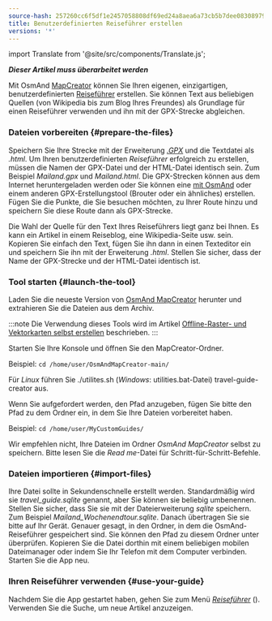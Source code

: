 ```yaml
---
source-hash: 257260cc6f5df1e2457058808df69ed24a8aea6a73cb5b7dee08308979c295ac
title: Benutzerdefinierten Reiseführer erstellen
versions: '*'
---
```

import Translate from '@site/src/components/Translate.js';



**_Dieser Artikel muss überarbeitet werden_**

Mit OsmAnd [MapCreator](../../versions/map-creator.md) können Sie Ihren eigenen, einzigartigen, benutzerdefinierten [Reiseführer](../../user/plan-route/travel-guides.md) erstellen. Sie können Text aus beliebigen Quellen (von Wikipedia bis zum Blog Ihres Freundes) als Grundlage für einen Reiseführer verwenden und ihn mit der GPX-Strecke abgleichen.

### Dateien vorbereiten {#prepare-the-files}

Speichern Sie Ihre Strecke mit der Erweiterung *[.GPX](../osmand-file-formats/osmand-gpx.md)* und die Textdatei als *.html*. Um Ihren benutzerdefinierten *Reiseführer* erfolgreich zu erstellen, müssen die Namen der GPX-Datei und der HTML-Datei identisch sein. Zum Beispiel *Mailand.gpx* und *Mailand.html*.
Die GPX-Strecken können aus dem Internet heruntergeladen werden oder Sie können eine [mit OsmAnd](../../user/plan-route/create-route.md) oder einem anderen GPX-Erstellungstool (Brouter oder ein ähnliches) erstellen.
Fügen Sie die Punkte, die Sie besuchen möchten, zu Ihrer Route hinzu und speichern Sie diese Route dann als GPX-Strecke.

Die Wahl der Quelle für den Text Ihres Reiseführers liegt ganz bei Ihnen. Es kann ein Artikel in einem Reiseblog, eine Wikipedia-Seite usw. sein. Kopieren Sie einfach den Text, fügen Sie ihn dann in einen Texteditor ein und speichern Sie ihn mit der Erweiterung *.html*. Stellen Sie sicher, dass der Name der GPX-Strecke und der HTML-Datei identisch ist.

### Tool starten {#launch-the-tool}

Laden Sie die neueste Version von [OsmAnd MapCreator](http://download.osmand.net/latest-night-build/OsmAndMapCreator-main.zip) herunter und extrahieren Sie die Dateien aus dem Archiv.

:::note
Die Verwendung dieses Tools wird im Artikel [Offline-Raster- und Vektorkarten selbst erstellen](./create-offline-maps-yourself.md#osmandmapcreator) beschrieben.
:::

Starten Sie Ihre Konsole und öffnen Sie den MapCreator-Ordner.

Beispiel: `cd /home/user/OsmAndMapCreator-main/`

Für *Linux* führen Sie ./utilites.sh (*Windows*: utilities.bat-Datei) travel-guide-creator aus.

Wenn Sie aufgefordert werden, den Pfad anzugeben, fügen Sie bitte den Pfad zu dem Ordner ein, in dem Sie Ihre Dateien vorbereitet haben.

Beispiel: `cd /home/user/MyCustomGuides/`

Wir empfehlen nicht, Ihre Dateien im Ordner *OsmAnd MapCreator* selbst zu speichern. Bitte lesen Sie die *Read me*-Datei für Schritt-für-Schritt-Befehle.

### Dateien importieren {#import-files}

Ihre Datei sollte in Sekundenschnelle erstellt werden. Standardmäßig wird sie *travel_guide.sqlite* genannt, aber Sie können sie beliebig umbenennen. Stellen Sie sicher, dass Sie sie mit der Dateierweiterung *sqlite* speichern. Zum Beispiel *Mailand_Wochenendtour.sqlite*. Danach übertragen Sie sie bitte auf Ihr Gerät. Genauer gesagt, in den Ordner, in dem die OsmAnd-Reiseführer gespeichert sind. Sie können den Pfad zu diesem Ordner unter *<Translate android="true" ids="shared_string_menu,shared_string_settings,osmand_settings,application_dir"/>* überprüfen. Kopieren Sie die Datei dorthin mit einem beliebigen mobilen Dateimanager oder indem Sie Ihr Telefon mit dem Computer verbinden. Starten Sie die App neu.

### Ihren Reiseführer verwenden {#use-your-guide}

Nachdem Sie die App gestartet haben, gehen Sie zum Menü *[Reiseführer](../../user/plan-route/travel-guides.md)* (*<Translate android="true" ids="shared_string_menu,shared_string_travel_guides"/>*). Verwenden Sie die Suche, um neue Artikel anzuzeigen.